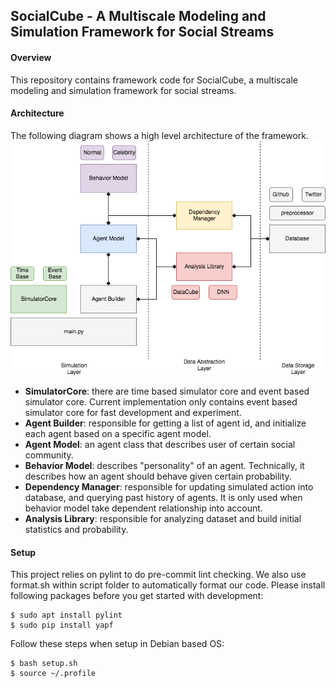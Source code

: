 ## SocialCube - A Multiscale Modeling and Simulation Framework for Social Streams

#### Overview
This repository contains framework code for SocialCube, a multiscale modeling and simulation framework for social streams.

#### Architecture
The following diagram shows a high level architecture of the framework.
![Arch](arch.png)

* __SimulatorCore__: there are time based simulator core and event based simulator core. Current implementation only contains event based simulator core for fast development and experiment.
* __Agent Builder__: responsible for getting a list of agent id, and initialize each agent based on a specific agent model.
* __Agent Model__: an agent class that describes user of certain social community.
* __Behavior Model__: describes "personality" of an agent. Technically, it describes how an agent should behave given certain probability.
* __Dependency Manager__: responsible for updating simulated action into database, and querying past history of agents. It is only used when behavior model take dependent relationship into account.
* __Analysis Library__: responsible for analyzing dataset and build initial statistics and probability.

#### Setup
This project relies on pylint to do pre-commit lint checking. We also use format.sh within script folder to automatically format our code. Please install following packages before you get started with development:
```
$ sudo apt install pylint
$ sudo pip install yapf
```

Follow these steps when setup in Debian based OS:
```
$ bash setup.sh
$ source ~/.profile
```
